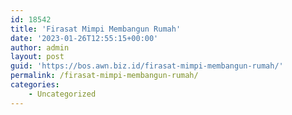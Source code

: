 ```yaml
---
id: 18542
title: 'Firasat Mimpi Membangun Rumah'
date: '2023-01-26T12:55:15+00:00'
author: admin
layout: post
guid: 'https://bos.awn.biz.id/firasat-mimpi-membangun-rumah/'
permalink: /firasat-mimpi-membangun-rumah/
categories:
    - Uncategorized
---
```


